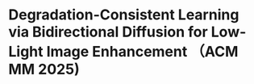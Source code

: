 # Degradation-Consistent Learning via Bidirectional Diffusion for Low-Light Image Enhancement （ACM MM 2025)
